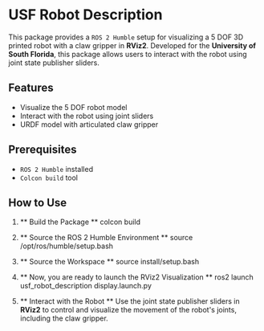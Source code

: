 # USF Robot Description
This package provides a `ROS 2 Humble` setup for visualizing a 5 DOF 3D printed robot with a claw gripper in **RViz2**. Developed for the **University of South Florida**, this package allows users to interact with the robot using joint state publisher sliders.

## Features

- Visualize the 5 DOF robot model
- Interact with the robot using joint sliders
- URDF model with articulated claw gripper

## Prerequisites

- `ROS 2 Humble` installed
- `Colcon build` tool

## How to Use

1. ** Build the Package **
    colcon build

2. ** Source the ROS 2 Humble Environment **
    source /opt/ros/humble/setup.bash 

3. ** Source the Workspace **
    source install/setup.bash

4. ** Now, you are ready to launch the RViz2 Visualization **
    ros2 launch usf_robot_description display.launch.py

5. ** Interact with the Robot **
Use the joint state publisher sliders in **RViz2** to control and visualize the movement of the robot's joints, including the claw gripper.
